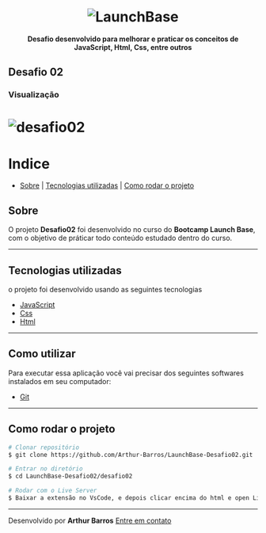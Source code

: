 <h1 align="center">
  <img src="https://camo.githubusercontent.com/268b1344409fac98c4eeda520482b6910c4ddcba/68747470733a2f2f73746f726167652e676f6f676c65617069732e636f6d2f676f6c64656e2d77696e642f626f6f7463616d702d6c61756e6368626173652f6c6f676f2e706e67" alt="LaunchBase">
</h1>

**<p align="center">Desafio desenvolvido para melhorar e praticar os conceitos de JavaScript, Html, Css, entre outros</p>**

## Desafio 02
### Visualização
<h1>
  <img src="https://ik.imagekit.io/xlj9cejf8v/desafio02_ssvUzC5wu.gif" alt="desafio02">
</h1>


# Indice
- [Sobre](#sobre) | [Tecnologias utilizadas](#tecnologias-utilizadas) | [Como rodar o projeto](#como-rodar-o-projeto)

## Sobre

O projeto **Desafio02** foi desenvolvido no curso do **Bootcamp Launch Base**, com o objetivo de práticar todo conteúdo estudado dentro do curso. 

---

## Tecnologias utilizadas

o projeto foi desenvolvido usando as seguintes tecnologias

- [JavaScript](https://developer.mozilla.org/pt-BR/docs/Web/JavaScript)
- [Css](https://www.w3schools.com/Css/)
- [Html](https://www.w3schools.com/html/)

---

## Como utilizar
Para executar essa aplicação você vai precisar dos seguintes softwares instalados em seu computador:
- [Git](https://git-scm.com/)

---

## Como rodar o projeto

```bash
# Clonar repositório
$ git clone https://github.com/Arthur-Barros/LaunchBase-Desafio02.git

# Entrar no diretório
$ cd LaunchBase-Desafio02/desafio02

# Rodar com o Live Server
$ Baixar a extensão no VsCode, e depois clicar encima do html e open Live Sever, por padrão é a localhost:5000.

```
---

Desenvolvido por **Arthur Barros** [Entre em contato](https://www.linkedin.com/in/arthur-barros-/)
